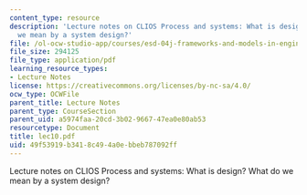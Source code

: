 ```yaml
---
content_type: resource
description: 'Lecture notes on CLIOS Process and systems: What is design? What do
  we mean by a system design?'
file: /ol-ocw-studio-app/courses/esd-04j-frameworks-and-models-in-engineering-systems-engineering-system-design-spring-2007/49f53919b3418c494a0ebbeb787092ff_lec10.pdf
file_size: 294125
file_type: application/pdf
learning_resource_types:
- Lecture Notes
license: https://creativecommons.org/licenses/by-nc-sa/4.0/
ocw_type: OCWFile
parent_title: Lecture Notes
parent_type: CourseSection
parent_uid: a5974faa-20cd-3b02-9667-47ea0e80ab53
resourcetype: Document
title: lec10.pdf
uid: 49f53919-b341-8c49-4a0e-bbeb787092ff
---
```

Lecture notes on CLIOS Process and systems: What is design? What do we mean by a system design?